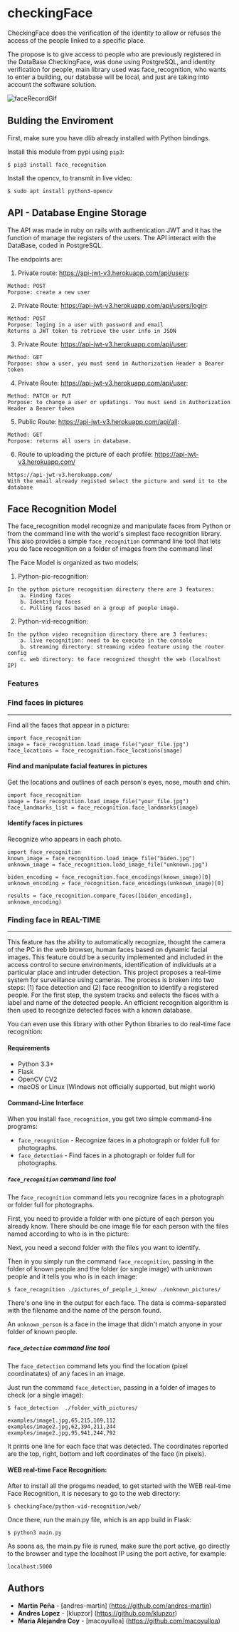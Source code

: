 # checkingFace

CheckingFace does the verification of the identity to allow or refuses the access of the people linked to a specific place.

The propose is to give access to people who are previously registered in the DataBase CheckingFace, was done using PostgreSQL, and identity verification for people, main library used was face_recognition, who wants to enter a building, our database will be local, and just are taking into account the software solution. 

![faceRecordGif](faceRecord.gif)

## Bulding the Enviroment

First, make sure you have dlib already installed with Python bindings.

Install this module from pypi using `pip3`:

```
$ pip3 install face_recognition
```

Install the opencv, to transmit in live video:

``` 	
$ sudo apt install python3-opencv
```

## API - Database Engine Storage

The API was made in ruby on rails with authentication JWT and it has the function of manage the registers of the users. The API interact with the DataBase, coded in PostgreSQL. 

The endpoints are:

1. Private route: https://api-jwt-v3.herokuapp.com/api/users:
```
Method: POST
Porpose: create a new user  
```

2. Private Route: https://api-jwt-v3.herokuapp.com/api/users/login:
```
Method: POST
Porpose: loging in a user with password and email
Returns a JWT token to retrieve the user info in JSON
```

3. Private Route: https://api-jwt-v3.herokuapp.com/api/user:
```
Method: GET
Porpose: show a user, you must send in Authorization Header a Bearer token
```

4. Private Route: https://api-jwt-v3.herokuapp.com/api/user:
```
Method: PATCH or PUT
Porpose: to change a user or updatings. You must send in Authorization Header a Bearer token
```

5. Public Route: https://api-jwt-v3.herokuapp.com/api/all:
```
Method: GET
Porpose: returns all users in database.
```

6. Route to uploading the picture of each profile: https://api-jwt-v3.herokuapp.com/
```
https://api-jwt-v3.herokuapp.com/
With the email already registed select the picture and send it to the database
```

## Face Recognition Model

The face_recognition model recognize and manipulate faces from Python or from the command line with the world's simplest face recognition library. This also provides a simple `face_recognition` command line tool that lets you do face recognition on a folder of images from the command line!

The Face Model is organized as two models:

1. Python-pic-recognition: 
```
In the python picture recognition directory there are 3 features: 
    a. Finding faces
    b. Identifing faces
    c. Pulling faces based on a group of people image. 
```

2. Python-vid-recognition:
```
In the python video recognition directory there are 3 features:
    a. live recognition: need to be execute in the console
    b. streaming directory: streaming video feature using the router config
    c. web directory: to face recognized thought the web (localhost IP)
```

### Features

### Find faces in pictures
---------------------------

Find all the faces that appear in a picture:

```
import face_recognition
image = face_recognition.load_image_file("your_file.jpg")
face_locations = face_recognition.face_locations(image)
```

#### Find and manipulate facial features in pictures

Get the locations and outlines of each person's eyes, nose, mouth and chin.

```
import face_recognition
image = face_recognition.load_image_file("your_file.jpg")
face_landmarks_list = face_recognition.face_landmarks(image)
```

#### Identify faces in pictures

Recognize who appears in each photo.

```
import face_recognition
known_image = face_recognition.load_image_file("biden.jpg")
unknown_image = face_recognition.load_image_file("unknown.jpg")

biden_encoding = face_recognition.face_encodings(known_image)[0]
unknown_encoding = face_recognition.face_encodings(unknown_image)[0]

results = face_recognition.compare_faces([biden_encoding], unknown_encoding)
```

### Finding face in REAL-TIME
-----------------------------

This feature has the ability to automatically recognize, thought the camera of the PC in the web browser, human faces based on dynamic facial images. This feature could be a security implemented and included in the access control to secure environments, identification of individuals at a particular place and intruder detection. This project proposes a real-time system for surveillance using cameras. The process is broken into two steps: (1) face detection and (2) face recognition to identify a registered people. For the first step, the system tracks and selects the faces with a label and name of the detected people. An efficient recognition algorithm is then used to recognize detected faces with a known database.

You can even use this library with other Python libraries to do real-time face recognition:

#### Requirements

-   Python 3.3+
-   Flask
-   OpenCV CV2
-   macOS or Linux (Windows not officially supported, but might work)

#### Command-Line Interface

When you install `face_recognition`, you get two simple command-line programs:

-   `face_recognition` - Recognize faces in a photograph or folder full for photographs.
-   `face_detection` - Find faces in a photograph or folder full for photographs.

##### `face_recognition` command line tool

The `face_recognition` command lets you recognize faces in a photograph or folder full for photographs.

First, you need to provide a folder with one picture of each person you already know. There should be one image file for each person with the files named according to who is in the picture:

Next, you need a second folder with the files you want to identify.

Then in you simply run the command `face_recognition`, passing in the folder of known people and the folder (or single image) with unknown people and it tells you who is in each image:

```
$ face_recognition ./pictures_of_people_i_know/ ./unknown_pictures/
```

There's one line in the output for each face. The data is comma-separated with the filename and the name of the person found.

An `unknown_person` is a face in the image that didn't match anyone in your folder of known people.

##### `face_detection` command line tool

The `face_detection` command lets you find the location (pixel coordinatates) of any faces in an image.

Just run the command `face_detection`, passing in a folder of images to check (or a single image):

```
$ face_detection  ./folder_with_pictures/

examples/image1.jpg,65,215,169,112
examples/image2.jpg,62,394,211,244
examples/image2.jpg,95,941,244,792
```

It prints one line for each face that was detected. The coordinates reported are the top, right, bottom and left coordinates of the face (in pixels).

#### WEB real-time Face Recognition:

After to install all the progams neaded, to get started with the WEB real-time Face Recognition, it is necesary to go to the web directory:

```
$ checkingFace/python-vid-recognition/web/
```
Once there, run the main.py file, which is an app build in Flask:
```
$ python3 main.py
```
As soons as, the main.py file is runed, make sure the port active, go directly to the browser and type the localhost IP using the port active, for example: 
```
localhost:5000
```


Authors
-------

-   **Martin Peña** - [andres-martin] (<https://github.com/andres-martin>)
-   **Andres Lopez** - [klupzor] (<https://github.com/klupzor>)
-   **Maria Alejandra Coy** - [macoyulloa] (<https://github.com/macoyulloa>)